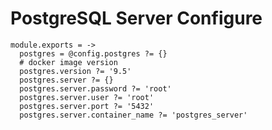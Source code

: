 
# PostgreSQL Server Configure

    module.exports = ->
      postgres = @config.postgres ?= {}
      # docker image version
      postgres.version ?= '9.5'
      postgres.server ?= {}
      postgres.server.password ?= 'root'
      postgres.server.user ?= 'root'
      postgres.server.port ?= '5432'
      postgres.server.container_name ?= 'postgres_server'
